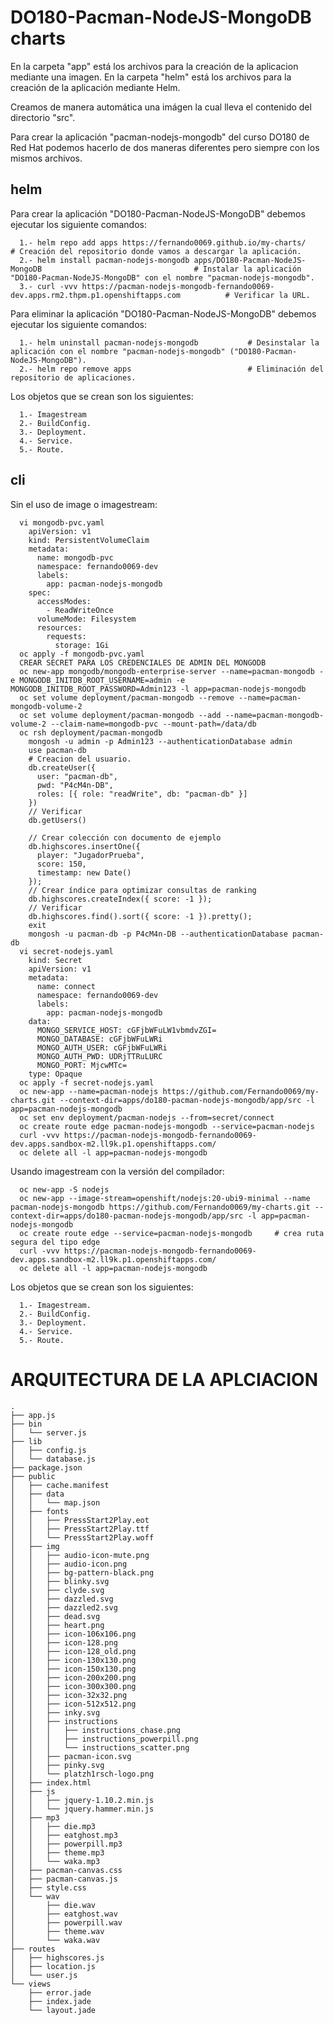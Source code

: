 # DO180-Pacman-NodeJS-MongoDB charts

En la carpeta "app" está los archivos para la creación de la aplicacion mediante una imagen.
En la carpeta "helm" está los archivos para la creación de la aplicación mediante Helm.

Creamos de manera automática una imágen la cual lleva el contenido del directorio "src".

Para crear la aplicación "pacman-nodejs-mongodb" del curso DO180 de Red Hat podemos hacerlo de dos maneras diferentes pero siempre con los mismos archivos.

## helm

Para crear la aplicación "DO180-Pacman-NodeJS-MongoDB" debemos ejecutar los siguiente comandos:
```
  1.- helm repo add apps https://fernando0069.github.io/my-charts/                                         # Creación del repositorio donde vamos a descargar la aplicación.
  2.- helm install pacman-nodejs-mongodb apps/DO180-Pacman-NodeJS-MongoDB                                  # Instalar la aplicación "DO180-Pacman-NodeJS-MongoDB" con el nombre "pacman-nodejs-mongodb".
  3.- curl -vvv https://pacman-nodejs-mongodb-fernando0069-dev.apps.rm2.thpm.p1.openshiftapps.com          # Verificar la URL. 
```

Para eliminar la aplicación "DO180-Pacman-NodeJS-MongoDB" debemos ejecutar los siguiente comandos:
```
  1.- helm uninstall pacman-nodejs-mongodb           # Desinstalar la aplicación con el nombre "pacman-nodejs-mongodb" ("DO180-Pacman-NodeJS-MongoDB").
  2.- helm repo remove apps                          # Eliminación del repositorio de aplicaciones.
```

Los objetos que se crean son los siguientes:
```
  1.- Imagestream
  2.- BuildConfig.
  3.- Deployment.
  4.- Service.
  5.- Route.
```


## cli

Sin el uso de image o imagestream:
```
  vi mongodb-pvc.yaml
    apiVersion: v1
    kind: PersistentVolumeClaim
    metadata:
      name: mongodb-pvc
      namespace: fernando0069-dev
      labels:
        app: pacman-nodejs-mongodb
    spec:
      accessModes:
        - ReadWriteOnce
      volumeMode: Filesystem
      resources:
        requests:
          storage: 1Gi
  oc apply -f mongodb-pvc.yaml
  CREAR SECRET PARA LOS CREDENCIALES DE ADMIN DEL MONGODB
  oc new-app mongodb/mongodb-enterprise-server --name=pacman-mongodb -e MONGODB_INITDB_ROOT_USERNAME=admin -e MONGODB_INITDB_ROOT_PASSWORD=Admin123 -l app=pacman-nodejs-mongodb
  oc set volume deployment/pacman-mongodb --remove --name=pacman-mongodb-volume-2
  oc set volume deployment/pacman-mongodb --add --name=pacman-mongodb-volume-2 --claim-name=mongodb-pvc --mount-path=/data/db
  oc rsh deployment/pacman-mongodb
    mongosh -u admin -p Admin123 --authenticationDatabase admin
    use pacman-db
    # Creacion del usuario.
    db.createUser({
      user: "pacman-db",
      pwd: "P4cM4n-DB",
      roles: [{ role: "readWrite", db: "pacman-db" }]
    })
    // Verificar
    db.getUsers()
    
    // Crear colección con documento de ejemplo
    db.highscores.insertOne({
      player: "JugadorPrueba",
      score: 150,
      timestamp: new Date()
    });
    // Crear índice para optimizar consultas de ranking
    db.highscores.createIndex({ score: -1 });
    // Verificar
    db.highscores.find().sort({ score: -1 }).pretty();
    exit
    mongosh -u pacman-db -p P4cM4n-DB --authenticationDatabase pacman-db
  vi secret-nodejs.yaml
    kind: Secret
    apiVersion: v1
    metadata:
      name: connect
      namespace: fernando0069-dev
      labels:
        app: pacman-nodejs-mongodb
    data:
      MONGO_SERVICE_HOST: cGFjbWFuLW1vbmdvZGI=
      MONGO_DATABASE: cGFjbWFuLWRi
      MONGO_AUTH_USER: cGFjbWFuLWRi
      MONGO_AUTH_PWD: UDRjTTRuLURC
      MONGO_PORT: MjcwMTc=
    type: Opaque
  oc apply -f secret-nodejs.yaml
  oc new-app --name=pacman-nodejs https://github.com/Fernando0069/my-charts.git --context-dir=apps/do180-pacman-nodejs-mongodb/app/src -l app=pacman-nodejs-mongodb
  oc set env deployment/pacman-nodejs --from=secret/connect
  oc create route edge pacman-nodejs-mongodb --service=pacman-nodejs
  curl -vvv https://pacman-nodejs-mongodb-fernando0069-dev.apps.sandbox-m2.ll9k.p1.openshiftapps.com/
  oc delete all -l app=pacman-nodejs-mongodb
```


  
  
  

Usando imagestream con la versión del compilador:
```
  oc new-app -S nodejs
  oc new-app --image-stream=openshift/nodejs:20-ubi9-minimal --name pacman-nodejs-mongodb https://github.com/Fernando0069/my-charts.git --context-dir=apps/do180-pacman-nodejs-mongodb/app/src -l app=pacman-nodejs-mongodb
  oc create route edge --service=pacman-nodejs-mongodb     # crea ruta segura del tipo edge
  curl -vvv https://pacman-nodejs-mongodb-fernando0069-dev.apps.sandbox-m2.ll9k.p1.openshiftapps.com/
  oc delete all -l app=pacman-nodejs-mongodb
```

Los objetos que se crean son los siguientes:
```
  1.- Imagestream.
  2.- BuildConfig.
  3.- Deployment.
  4.- Service.
  5.- Route.
```





# ARQUITECTURA DE LA APLCIACION 
```
.
├── app.js
├── bin
│   └── server.js
├── lib
│   ├── config.js
│   └── database.js
├── package.json
├── public
│   ├── cache.manifest
│   ├── data
│   │   └── map.json
│   ├── fonts
│   │   ├── PressStart2Play.eot
│   │   ├── PressStart2Play.ttf
│   │   └── PressStart2Play.woff
│   ├── img
│   │   ├── audio-icon-mute.png
│   │   ├── audio-icon.png
│   │   ├── bg-pattern-black.png
│   │   ├── blinky.svg
│   │   ├── clyde.svg
│   │   ├── dazzled.svg
│   │   ├── dazzled2.svg
│   │   ├── dead.svg
│   │   ├── heart.png
│   │   ├── icon-106x106.png
│   │   ├── icon-128.png
│   │   ├── icon-128_old.png
│   │   ├── icon-130x130.png
│   │   ├── icon-150x130.png
│   │   ├── icon-200x200.png
│   │   ├── icon-300x300.png
│   │   ├── icon-32x32.png
│   │   ├── icon-512x512.png
│   │   ├── inky.svg
│   │   ├── instructions
│   │   │   ├── instructions_chase.png
│   │   │   ├── instructions_powerpill.png
│   │   │   └── instructions_scatter.png
│   │   ├── pacman-icon.svg
│   │   ├── pinky.svg
│   │   └── platzh1rsch-logo.png
│   ├── index.html
│   ├── js
│   │   ├── jquery-1.10.2.min.js
│   │   └── jquery.hammer.min.js
│   ├── mp3
│   │   ├── die.mp3
│   │   ├── eatghost.mp3
│   │   ├── powerpill.mp3
│   │   ├── theme.mp3
│   │   └── waka.mp3
│   ├── pacman-canvas.css
│   ├── pacman-canvas.js
│   ├── style.css
│   └── wav
│       ├── die.wav
│       ├── eatghost.wav
│       ├── powerpill.wav
│       ├── theme.wav
│       └── waka.wav
├── routes
│   ├── highscores.js
│   ├── location.js
│   └── user.js
└── views
    ├── error.jade
    ├── index.jade
    └── layout.jade
```